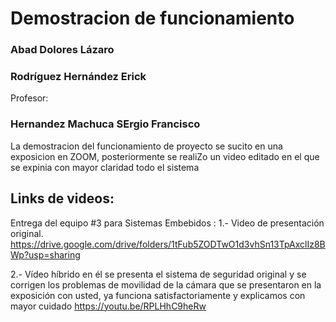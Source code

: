 # Demostracion de funcionamiento

### Abad Dolores Lázaro  
### Rodríguez Hernández Erick 
Profesor:
### Hernandez Machuca SErgio Francisco 


La demostracion del funcionamiento de proyecto se sucito en una exposicion en ZOOM, posteriormente se realiZo un video editado en el que se expinia con mayor claridad  todo el sistema

## Links de videos: 

Entrega del equipo #3 para Sistemas Embebidos :
1.- Video de presentación original.
https://drive.google.com/drive/folders/1tFub5ZODTwO1d3vhSn13TpAxclIz8BWp?usp=sharing

2.- Vídeo híbrido en él se presenta el sistema de seguridad original y se corrigen los problemas de movilidad de la cámara que se presentaron en la exposición con usted, ya funciona satisfactoriamente y explicamos con mayor cuidado
https://youtu.be/RPLHhC9heRw
